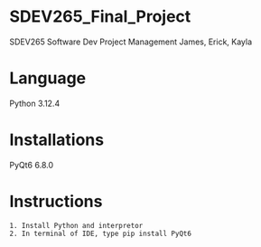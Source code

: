 # SDEV265_Final_Project
SDEV265 Software Dev Project Management 
James, Erick, Kayla

# Language
Python 3.12.4

# Installations
PyQt6              6.8.0

# Instructions
    1. Install Python and interpretor
    2. In terminal of IDE, type pip install PyQt6

